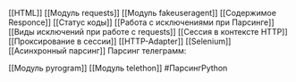 [[HTML]]
[[Модуль requests]]
[[Модуль fakeuseragent]]
[[Содержимое Responce]]
[[Статус коды]]
[[Работа с исключениями при Парсинге]]
[[Виды исключений при работе с requests]]
[[Сессия в контексте HTTP]]
[[Проксирование в сессии]]
[[HTTP-Adapter]]
[[Selenium]]
[[Асинхронный парсинг]]
Парсинг телеграмм:

[[Модуль pyrogram]]
[[Модуль telethon]]
#ПарсингPython
